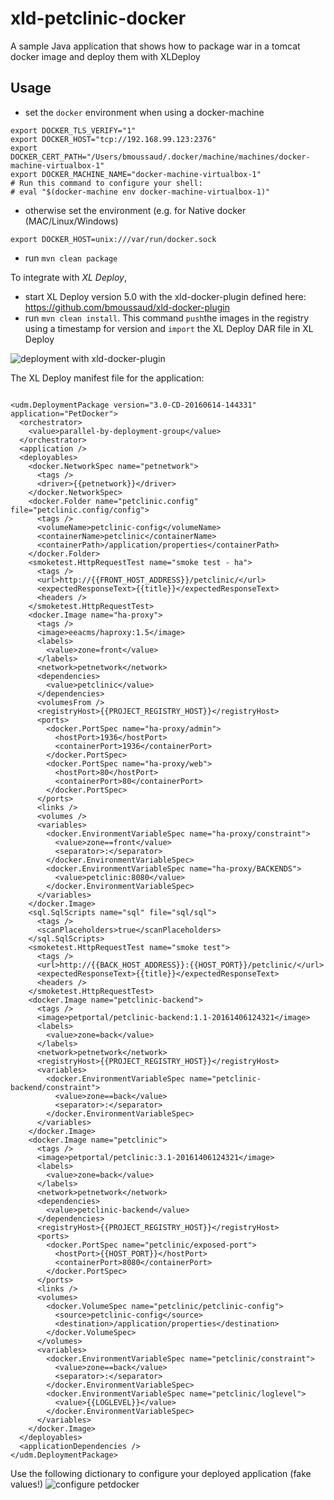 # xld-petclinic-docker
A sample Java application that shows how to package war in a tomcat docker image and deploy them with XLDeploy

## Usage
* set the `docker` environment when using a docker-machine

```
export DOCKER_TLS_VERIFY="1"
export DOCKER_HOST="tcp://192.168.99.123:2376"
export DOCKER_CERT_PATH="/Users/bmoussaud/.docker/machine/machines/docker-machine-virtualbox-1"
export DOCKER_MACHINE_NAME="docker-machine-virtualbox-1"
# Run this command to configure your shell:
# eval "$(docker-machine env docker-machine-virtualbox-1)"
```

* otherwise set the environment (e.g. for Native docker (MAC/Linux/Windows)

```
export DOCKER_HOST=unix:///var/run/docker.sock
```

* run `mvn clean package`

To integrate with *XL Deploy*,
* start XL Deploy version 5.0 with the xld-docker-plugin defined here: https://github.com/bmoussaud/xld-docker-plugin
* run `mvn clean install`. This command `push`the images in the registry
  using a timestamp for version and `import` the XL Deploy DAR file in XL Deploy

![deployment with xld-docker-plugin](docker_deployment.png)


The XL Deploy manifest file for the application:

``` 

<udm.DeploymentPackage version="3.0-CD-20160614-144331" application="PetDocker">
  <orchestrator>
    <value>parallel-by-deployment-group</value>
  </orchestrator>
  <application />
  <deployables>
    <docker.NetworkSpec name="petnetwork">
      <tags />
      <driver>{{petnetwork}}</driver>
    </docker.NetworkSpec>
    <docker.Folder name="petclinic.config" file="petclinic.config/config">
      <tags />
      <volumeName>petclinic-config</volumeName>
      <containerName>petclinic</containerName>
      <containerPath>/application/properties</containerPath>
    </docker.Folder>
    <smoketest.HttpRequestTest name="smoke test - ha">
      <tags />
      <url>http://{{FRONT_HOST_ADDRESS}}/petclinic/</url>
      <expectedResponseText>{{title}}</expectedResponseText>
      <headers />
    </smoketest.HttpRequestTest>
    <docker.Image name="ha-proxy">
      <tags />
      <image>eeacms/haproxy:1.5</image>
      <labels>
        <value>zone=front</value>
      </labels>
      <network>petnetwork</network>
      <dependencies>
        <value>petclinic</value>
      </dependencies>
      <volumesFrom />
      <registryHost>{{PROJECT_REGISTRY_HOST}}</registryHost>
      <ports>
        <docker.PortSpec name="ha-proxy/admin">
          <hostPort>1936</hostPort>
          <containerPort>1936</containerPort>
        </docker.PortSpec>
        <docker.PortSpec name="ha-proxy/web">
          <hostPort>80</hostPort>
          <containerPort>80</containerPort>
        </docker.PortSpec>
      </ports>
      <links />
      <volumes />
      <variables>
        <docker.EnvironmentVariableSpec name="ha-proxy/constraint">
          <value>zone==front</value>
          <separator>:</separator>
        </docker.EnvironmentVariableSpec>
        <docker.EnvironmentVariableSpec name="ha-proxy/BACKENDS">
          <value>petclinic:8080</value>
        </docker.EnvironmentVariableSpec>
      </variables>
    </docker.Image>
    <sql.SqlScripts name="sql" file="sql/sql">
      <tags />
      <scanPlaceholders>true</scanPlaceholders>
    </sql.SqlScripts>
    <smoketest.HttpRequestTest name="smoke test">
      <tags />
      <url>http://{{BACK_HOST_ADDRESS}}:{{HOST_PORT}}/petclinic/</url>
      <expectedResponseText>{{title}}</expectedResponseText>
      <headers />
    </smoketest.HttpRequestTest>
    <docker.Image name="petclinic-backend">
      <tags />
      <image>petportal/petclinic-backend:1.1-20161406124321</image>
      <labels>
        <value>zone=back</value>
      </labels>
      <network>petnetwork</network>
      <registryHost>{{PROJECT_REGISTRY_HOST}}</registryHost>
      <variables>
        <docker.EnvironmentVariableSpec name="petclinic-backend/constraint">
          <value>zone==back</value>
          <separator>:</separator>
        </docker.EnvironmentVariableSpec>
      </variables>
    </docker.Image>
    <docker.Image name="petclinic">
      <tags />
      <image>petportal/petclinic:3.1-20161406124321</image>
      <labels>
        <value>zone=back</value>
      </labels>
      <network>petnetwork</network>
      <dependencies>
        <value>petclinic-backend</value>
      </dependencies>
      <registryHost>{{PROJECT_REGISTRY_HOST}}</registryHost>
      <ports>
        <docker.PortSpec name="petclinic/exposed-port">
          <hostPort>{{HOST_PORT}}</hostPort>
          <containerPort>8080</containerPort>
        </docker.PortSpec>
      </ports>
      <links />
      <volumes>
        <docker.VolumeSpec name="petclinic/petclinic-config">
          <source>petclinic-config</source>
          <destination>/application/properties</destination>
        </docker.VolumeSpec>
      </volumes>
      <variables>
        <docker.EnvironmentVariableSpec name="petclinic/constraint">
          <value>zone==back</value>
          <separator>:</separator>
        </docker.EnvironmentVariableSpec>
        <docker.EnvironmentVariableSpec name="petclinic/loglevel">
          <value>{{LOGLEVEL}}</value>
        </docker.EnvironmentVariableSpec>
      </variables>
    </docker.Image>
  </deployables>
  <applicationDependencies />
</udm.DeploymentPackage>
```

Use the following dictionary to configure your deployed application (fake values!)
![configure petdocker](petdocker_dictionary.png)
